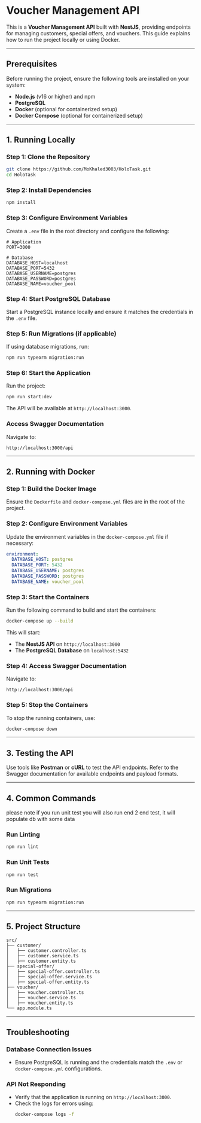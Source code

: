 # Voucher Management API

This is a **Voucher Management API** built with **NestJS**, providing endpoints for managing customers, special offers, and vouchers. This guide explains how to run the project locally or using Docker.

---

## Prerequisites

Before running the project, ensure the following tools are installed on your system:

- **Node.js** (v16 or higher) and npm
- **PostgreSQL**
- **Docker** (optional for containerized setup)
- **Docker Compose** (optional for containerized setup)

---

## 1. Running Locally

### Step 1: Clone the Repository

```bash
git clone https://github.com/MoKhaled3003/HoloTask.git
cd HoloTask
```

### Step 2: Install Dependencies

```bash
npm install
```

### Step 3: Configure Environment Variables

Create a `.env` file in the root directory and configure the following:

```env
# Application
PORT=3000

# Database
DATABASE_HOST=localhost
DATABASE_PORT=5432
DATABASE_USERNAME=postgres
DATABASE_PASSWORD=postgres
DATABASE_NAME=voucher_pool
```

### Step 4: Start PostgreSQL Database

Start a PostgreSQL instance locally and ensure it matches the credentials in the `.env` file.

### Step 5: Run Migrations (if applicable)

If using database migrations, run:

```bash
npm run typeorm migration:run
```

### Step 6: Start the Application

Run the project:

```bash
npm run start:dev
```

The API will be available at `http://localhost:3000`.

### Access Swagger Documentation

Navigate to:

```
http://localhost:3000/api
```

---

## 2. Running with Docker

### Step 1: Build the Docker Image

Ensure the `Dockerfile` and `docker-compose.yml` files are in the root of the project.

### Step 2: Configure Environment Variables

Update the environment variables in the `docker-compose.yml` file if necessary:

```yaml
environment:
  DATABASE_HOST: postgres
  DATABASE_PORT: 5432
  DATABASE_USERNAME: postgres
  DATABASE_PASSWORD: postgres
  DATABASE_NAME: voucher_pool
```

### Step 3: Start the Containers

Run the following command to build and start the containers:

```bash
docker-compose up --build
```

This will start:
- The **NestJS API** on `http://localhost:3000`
- The **PostgreSQL Database** on `localhost:5432`

### Step 4: Access Swagger Documentation

Navigate to:

```
http://localhost:3000/api
```

### Step 5: Stop the Containers

To stop the running containers, use:

```bash
docker-compose down
```

---

## 3. Testing the API

Use tools like **Postman** or **cURL** to test the API endpoints. Refer to the Swagger documentation for available endpoints and payload formats.

---

## 4. Common Commands
please note if you run unit test you will also run end 2 end test, it will populate db with some data 

### Run Linting

```bash
npm run lint
```

### Run Unit Tests

```bash
npm run test
```

### Run Migrations

```bash
npm run typeorm migration:run
```

---

## 5. Project Structure

```plaintext
src/
├── customer/
│   ├── customer.controller.ts
│   ├── customer.service.ts
│   ├── customer.entity.ts
├── special-offer/
│   ├── special-offer.controller.ts
│   ├── special-offer.service.ts
│   ├── special-offer.entity.ts
├── voucher/
│   ├── voucher.controller.ts
│   ├── voucher.service.ts
│   ├── voucher.entity.ts
└── app.module.ts
```

---

## Troubleshooting

### Database Connection Issues
- Ensure PostgreSQL is running and the credentials match the `.env` or `docker-compose.yml` configurations.

### API Not Responding
- Verify that the application is running on `http://localhost:3000`.
- Check the logs for errors using:
  ```bash
  docker-compose logs -f
  ```

